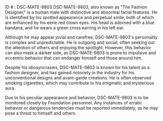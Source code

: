 ID # : DSC-MATE-9803
DSC-MATE-9803, also known as "The Fashion Designer," is a human male with distinctive and abnormal facial features. He is identified by his spotted appearance and perpetual smile, both of which are enhanced by his eerie red clown eyes. His head is adorned with a blue bandana, and he wears a green cross earring in his left ear.

Although he may appear jovial and carefree, DSC-MATE-9803's personality is complex and unpredictable. He is outgoing and social, often seeking out the attention of others and enjoying the spotlight. However, this behavior can also mask a darker side, as DSC-MATE-9803 is prone to impulsive and eccentric behavior that can endanger himself and those around him.

Despite his idiosyncrasies, DSC-MATE-9803 is known for his talent as a fashion designer, and has gained notoriety in the industry for his unconventional designs and avant-garde creations. He is often observed smoking cigarettes, which may contribute to his enigmatic and mysterious aura.

Due to his peculiar appearance and behavior, DSC-MATE-9803 is to be monitored closely by Foundation personnel. Any instances of erratic behavior or dangerous tendencies must be reported immediately, as he may pose a threat to himself and others.